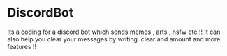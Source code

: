 # DiscordBot

Its a coding for a discord bot which sends memes , arts , nsfw etc  !! It can also help you clear your messages by writing .clear and amount and more features !! 
